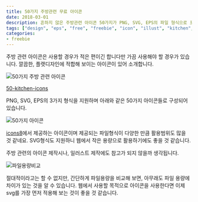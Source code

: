 ```yaml
---
title: 50가지 주방관련 무료 아이콘
date: 2018-03-01
description: 흔하지 않은 주방관련 아이콘 50가지가 PNG, SVG, EPS의 파일 형식으로 포함되어 있는 무료 아이콘을 소개합니다. 무료이기 때문에 개인, 상용에 관계없이 사용가능합니다. 조리기구나 식기등의 아이콘이 필요하다면 참고해 보시기 바랍니다.
tags: ["design", "eps", "free", "freebie", "icon", "illust", "kitchen", "png", "svg", "공짜", "무료", "아이콘", "일러스트", "주방"]
categories:
- freebie
---
```


주방 관련 아이콘은 사용할 경우가 적은 편이긴 합니다만 가끔 사용해야 할 경우가 있습니다.
깔끔한, 플랫디자인에 적합해 보이는 아이콘이 있어 소개합니다.

![50가지 주방 관련 아이콘](https://farm5.staticflickr.com/4751/38741916640_445671a69c_c.jpg)

[50-kitchen-icons](https://graphicburger.com/50-kitchen-icons/)

PNG, SVG, EPS의 3가지 형식을 지원하며 아래와 같은 50가지 아이콘들로 구성되어 있습니다.

![50가지 아이콘](https://farm5.staticflickr.com/4609/40552360291_11862a9cb8_b.jpg)

[icons8](https://icons8.com)에서 제공하는 아이콘이며 제공되는 파일형식이 다양한 만큼 활용범위도 많을 것 같네요. SVG형식도 지원하니 웹에서 작은 용량으로 활용하기에도 좋을 것 같습니다.

주방 관련의 아이콘 제작시나, 일러스트 제작에도 참고가 되지 않을까 생각됩니다.

![파일용량비교](https://farm5.staticflickr.com/4750/38742158120_045cc8a2a9_c.jpg)

절대적이라고는 할 수 없지만, 간단하게 파일용량을 비교해 보면, 아무래도 파일 용량에 차이가 있는 것을 알 수 있습니다. 웹에서 사용할 목적으로 아이콘을 사용한다면 이제 svg를 가장 먼저 적용해 보는 것이 좋을 것 같습니다.
